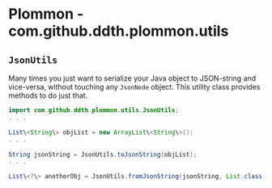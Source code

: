 Plommon - com.github.ddth.plommon.utils
=======================================

`JsonUtils`
-----------
Many times you just want to serialize your Java object to JSON-string and vice-versa, without touching any `JsonNode` object. This utility class provides methods to do just that.

```java
import com.github.ddth.plommon.utils.JsonUtils;
. . .

List\<String\> objList = new ArrayList\<String\>();
. . .

String jsonString = JsonUtils.toJsonString(objList);
. . .

List\<?\> anotherObj = JsonUtils.fromJsonString(jsonString, List.class);
```
